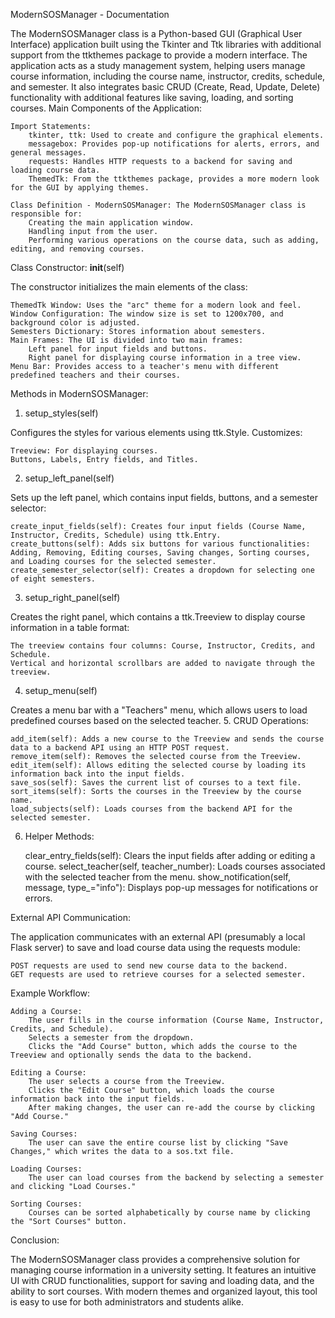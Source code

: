 ModernSOSManager - Documentation

The ModernSOSManager class is a Python-based GUI (Graphical User Interface) application built using the Tkinter and Ttk libraries with additional support from the ttkthemes package to provide a modern interface. The application acts as a study management system, helping users manage course information, including the course name, instructor, credits, schedule, and semester. It also integrates basic CRUD (Create, Read, Update, Delete) functionality with additional features like saving, loading, and sorting courses.
Main Components of the Application:

    Import Statements:
        tkinter, ttk: Used to create and configure the graphical elements.
        messagebox: Provides pop-up notifications for alerts, errors, and general messages.
        requests: Handles HTTP requests to a backend for saving and loading course data.
        ThemedTk: From the ttkthemes package, provides a more modern look for the GUI by applying themes.

    Class Definition - ModernSOSManager: The ModernSOSManager class is responsible for:
        Creating the main application window.
        Handling input from the user.
        Performing various operations on the course data, such as adding, editing, and removing courses.

Class Constructor: __init__(self)

The constructor initializes the main elements of the class:

    ThemedTk Window: Uses the "arc" theme for a modern look and feel.
    Window Configuration: The window size is set to 1200x700, and background color is adjusted.
    Semesters Dictionary: Stores information about semesters.
    Main Frames: The UI is divided into two main frames:
        Left panel for input fields and buttons.
        Right panel for displaying course information in a tree view.
    Menu Bar: Provides access to a teacher's menu with different predefined teachers and their courses.

Methods in ModernSOSManager:
1. setup_styles(self)

Configures the styles for various elements using ttk.Style. Customizes:

    Treeview: For displaying courses.
    Buttons, Labels, Entry fields, and Titles.

2. setup_left_panel(self)

Sets up the left panel, which contains input fields, buttons, and a semester selector:

    create_input_fields(self): Creates four input fields (Course Name, Instructor, Credits, Schedule) using ttk.Entry.
    create_buttons(self): Adds six buttons for various functionalities: Adding, Removing, Editing courses, Saving changes, Sorting courses, and Loading courses for the selected semester.
    create_semester_selector(self): Creates a dropdown for selecting one of eight semesters.

3. setup_right_panel(self)

Creates the right panel, which contains a ttk.Treeview to display course information in a table format:

    The treeview contains four columns: Course, Instructor, Credits, and Schedule.
    Vertical and horizontal scrollbars are added to navigate through the treeview.

4. setup_menu(self)

Creates a menu bar with a "Teachers" menu, which allows users to load predefined courses based on the selected teacher.
5. CRUD Operations:

    add_item(self): Adds a new course to the Treeview and sends the course data to a backend API using an HTTP POST request.
    remove_item(self): Removes the selected course from the Treeview.
    edit_item(self): Allows editing the selected course by loading its information back into the input fields.
    save_sos(self): Saves the current list of courses to a text file.
    sort_items(self): Sorts the courses in the Treeview by the course name.
    load_subjects(self): Loads courses from the backend API for the selected semester.

6. Helper Methods:

    clear_entry_fields(self): Clears the input fields after adding or editing a course.
    select_teacher(self, teacher_number): Loads courses associated with the selected teacher from the menu.
    show_notification(self, message, type_="info"): Displays pop-up messages for notifications or errors.

External API Communication:

The application communicates with an external API (presumably a local Flask server) to save and load course data using the requests module:

    POST requests are used to send new course data to the backend.
    GET requests are used to retrieve courses for a selected semester.

Example Workflow:

    Adding a Course:
        The user fills in the course information (Course Name, Instructor, Credits, and Schedule).
        Selects a semester from the dropdown.
        Clicks the "Add Course" button, which adds the course to the Treeview and optionally sends the data to the backend.

    Editing a Course:
        The user selects a course from the Treeview.
        Clicks the "Edit Course" button, which loads the course information back into the input fields.
        After making changes, the user can re-add the course by clicking "Add Course."

    Saving Courses:
        The user can save the entire course list by clicking "Save Changes," which writes the data to a sos.txt file.

    Loading Courses:
        The user can load courses from the backend by selecting a semester and clicking "Load Courses."

    Sorting Courses:
        Courses can be sorted alphabetically by course name by clicking the "Sort Courses" button.

Conclusion:

The ModernSOSManager class provides a comprehensive solution for managing course information in a university setting. It features an intuitive UI with CRUD functionalities, support for saving and loading data, and the ability to sort courses. With modern themes and organized layout, this tool is easy to use for both administrators and students alike.
